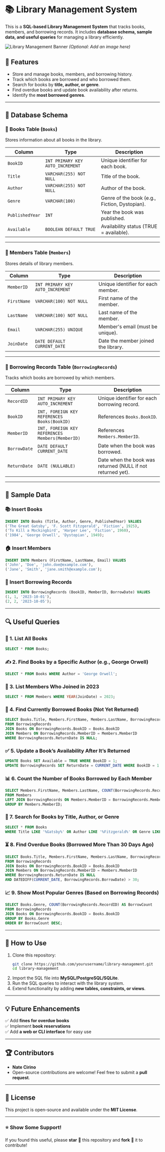 # 📚 Library Management System

This is a **SQL-based Library Management System** that tracks books, members, and borrowing records. It includes **database schema, sample data, and useful queries** for managing a library efficiently.

![Library Management Banner](https://user-images.githubusercontent.com/yourusername/library-banner.png) *(Optional: Add an image here)*

## 📌 Features
- Store and manage books, members, and borrowing history.
- Track which books are borrowed and who borrowed them.
- Search for books by **title, author, or genre**.
- Find overdue books and update book availability after returns.
- Identify the **most borrowed genres**.

---

## 📂 Database Schema

### 📘 Books Table (`Books`)
Stores information about all books in the library.

| Column         | Type             | Description                           |
|---------------|-----------------|---------------------------------------|
| `BookID`      | `INT PRIMARY KEY AUTO_INCREMENT` | Unique identifier for each book. |
| `Title`       | `VARCHAR(255) NOT NULL` | Title of the book. |
| `Author`      | `VARCHAR(255) NOT NULL` | Author of the book. |
| `Genre`       | `VARCHAR(100)`   | Genre of the book (e.g., Fiction, Dystopian). |
| `PublishedYear` | `INT`          | Year the book was published. |
| `Available`   | `BOOLEAN DEFAULT TRUE` | Availability status (TRUE = available). |

---

### 🧑 Members Table (`Members`)
Stores details of library members.

| Column       | Type             | Description |
|-------------|-----------------|-------------|
| `MemberID`  | `INT PRIMARY KEY AUTO_INCREMENT` | Unique identifier for each member. |
| `FirstName` | `VARCHAR(100) NOT NULL` | First name of the member. |
| `LastName`  | `VARCHAR(100) NOT NULL` | Last name of the member. |
| `Email`     | `VARCHAR(255) UNIQUE` | Member's email (must be unique). |
| `JoinDate`  | `DATE DEFAULT CURRENT_DATE` | Date the member joined the library. |

---

### 🔄 Borrowing Records Table (`BorrowingRecords`)
Tracks which books are borrowed by which members.

| Column        | Type             | Description |
|--------------|-----------------|-------------|
| `RecordID`   | `INT PRIMARY KEY AUTO_INCREMENT` | Unique identifier for each borrowing record. |
| `BookID`     | `INT, FOREIGN KEY REFERENCES Books(BookID)` | References `Books.BookID`. |
| `MemberID`   | `INT, FOREIGN KEY REFERENCES Members(MemberID)` | References `Members.MemberID`. |
| `BorrowDate` | `DATE DEFAULT CURRENT_DATE` | Date when the book was borrowed. |
| `ReturnDate` | `DATE (NULLABLE)` | Date when the book was returned (NULL if not returned yet). |

---

## 📝 Sample Data

### 📚 Insert Books
```sql
INSERT INTO Books (Title, Author, Genre, PublishedYear) VALUES
('The Great Gatsby', 'F. Scott Fitzgerald', 'Fiction', 1925),
('To Kill a Mockingbird', 'Harper Lee', 'Fiction', 1960),
('1984', 'George Orwell', 'Dystopian', 1949);
```

### 🏠 Insert Members
```sql
INSERT INTO Members (FirstName, LastName, Email) VALUES
('John', 'Doe', 'john.doe@example.com'),
('Jane', 'Smith', 'jane.smith@example.com');
```

### 🔄 Insert Borrowing Records
```sql
INSERT INTO BorrowingRecords (BookID, MemberID, BorrowDate) VALUES
(1, 1, '2023-10-01'),
(2, 2, '2023-10-05');
```

---

## 🔍 Useful Queries

### 📜 1. List All Books
```sql
SELECT * FROM Books;
```

### ✍️ 2. Find Books by a Specific Author (e.g., George Orwell)
```sql
SELECT * FROM Books WHERE Author = 'George Orwell';
```

### 📆 3. List Members Who Joined in 2023
```sql
SELECT * FROM Members WHERE YEAR(JoinDate) = 2023;
```

### 📖 4. Find Currently Borrowed Books (Not Yet Returned)
```sql
SELECT Books.Title, Members.FirstName, Members.LastName, BorrowingRecords.BorrowDate
FROM BorrowingRecords
JOIN Books ON BorrowingRecords.BookID = Books.BookID
JOIN Members ON BorrowingRecords.MemberID = Members.MemberID
WHERE BorrowingRecords.ReturnDate IS NULL;
```

### ✅ 5. Update a Book’s Availability After It’s Returned
```sql
UPDATE Books SET Available = TRUE WHERE BookID = 1;
UPDATE BorrowingRecords SET ReturnDate = CURRENT_DATE WHERE BookID = 1 AND MemberID = 1;
```

### 📊 6. Count the Number of Books Borrowed by Each Member
```sql
SELECT Members.FirstName, Members.LastName, COUNT(BorrowingRecords.RecordID) AS BooksBorrowed
FROM Members
LEFT JOIN BorrowingRecords ON Members.MemberID = BorrowingRecords.MemberID
GROUP BY Members.MemberID;
```

### 🔎 7. Search for Books by Title, Author, or Genre
```sql
SELECT * FROM Books
WHERE Title LIKE '%Gatsby%' OR Author LIKE '%Fitzgerald%' OR Genre LIKE '%Fiction%';
```

### ⏳ 8. Find Overdue Books (Borrowed More Than 30 Days Ago)
```sql
SELECT Books.Title, Members.FirstName, Members.LastName, BorrowingRecords.BorrowDate
FROM BorrowingRecords
JOIN Books ON BorrowingRecords.BookID = Books.BookID
JOIN Members ON BorrowingRecords.MemberID = Members.MemberID
WHERE BorrowingRecords.ReturnDate IS NULL
AND DATEDIFF(CURRENT_DATE, BorrowingRecords.BorrowDate) > 30;
```

### 📈 9. Show Most Popular Genres (Based on Borrowing Records)
```sql
SELECT Books.Genre, COUNT(BorrowingRecords.RecordID) AS BorrowCount
FROM BorrowingRecords
JOIN Books ON BorrowingRecords.BookID = Books.BookID
GROUP BY Books.Genre
ORDER BY BorrowCount DESC;
```

---

## 🚀 How to Use
1. Clone this repository:
   ```bash
   git clone https://github.com/yourusername/library-management.git
   cd library-management
   ```
2. Import the SQL file into **MySQL/PostgreSQL/SQLite**.
3. Run the SQL queries to interact with the library system.
4. Extend functionality by adding **new tables, constraints, or views**.

---

## 💡 Future Enhancements
✅ Add **fines for overdue books**  
✅ Implement **book reservations**  
✅ Add **a web or CLI interface** for easy use  

---

## 🏆 Contributors
- **Nate Cirino**  
- Open-source contributions are welcome! Feel free to submit a **pull request**.  

---

## 📜 License
This project is open-source and available under the **MIT License**.

---

### ⭐ Show Some Support!
If you found this useful, please **star** 🌟 this repository and **fork** 🍴 it to contribute!  
